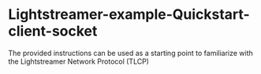 # Lightstreamer-example-Quickstart-client-socket
The provided instructions can be used as a starting point to familiarize with the Lightstreamer Network Protocol (TLCP)
